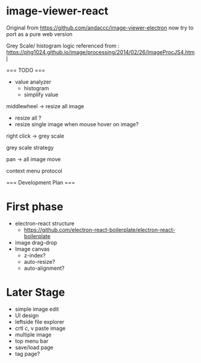 # image-viewer-react

Original from https://github.com/andaccc/image-viewer-electron
now try to port as a pure web version 

Grey Scale/ histogram logic referenced from :
https://phg1024.github.io/image/processing/2014/02/26/ImageProcJS4.html

=== TODO ===
- value analyzer
  - histogram
  - simplify value

middlewheel -> resize all image
- resize all ?
- resize single image when mouse hover on image?

right click
-> grey scale

grey scale strategy

pan -> all image move

context menu protocol

=== Development Plan ===

# First phase
- electron-react structure
    - https://github.com/electron-react-boilerplate/electron-react-boilerplate
- image drag-drop
- Image canvas
  - z-index?
  - auto-resize?
  - auto-alignment?
# Later Stage
- simple image edit
- UI design
- leftside file explorer
- crtl c, v paste image 
- multiple image
- top menu bar
- save/load page
- tag page?
